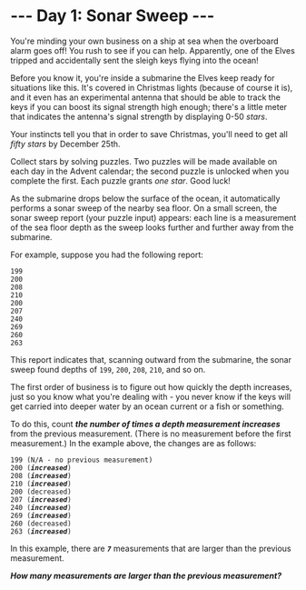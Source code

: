 # --- Day 1: Sonar Sweep ---

You're minding your own business on a ship at sea when the overboard alarm goes off! You rush to see if you can help. Apparently, one of the Elves tripped and accidentally sent the sleigh keys flying into the ocean!


Before you know it, you're inside a submarine the Elves keep ready for situations like this. It's covered in Christmas lights (because of course it is), and it even has an experimental antenna that should be able to track the keys if you can boost its signal strength high enough; there's a little meter that indicates the antenna's signal strength by displaying 0-50 <em class="star">stars</em>.


Your instincts tell you that in order to save Christmas, you'll need to get all <em class="star">fifty stars</em> by December 25th.


Collect stars by solving puzzles.  Two puzzles will be made available on each day in the Advent calendar; the second puzzle is unlocked when you complete the first.  Each puzzle grants <em class="star">one star</em>. Good luck!


As the submarine drops below the surface of the ocean, it automatically performs a sonar sweep of the nearby sea floor. On a small screen, the sonar sweep report (your puzzle input) appears: each line is a measurement of the sea floor depth as the sweep looks further and further away from the submarine.


For example, suppose you had the following report:


<pre><code>199
200
208
210
200
207
240
269
260
263
</code></pre>
This report indicates that, scanning outward from the submarine, the sonar sweep found depths of <code>199</code>, <code>200</code>, <code>208</code>, <code>210</code>, and so on.


The first order of business is to figure out how quickly the depth increases, just so you know what you're dealing with - you never know if the keys will get <span title="Does this premise seem fishy to you?">carried into deeper water</span> by an ocean current or a fish or something.


To do this, count <em><b>the number of times a depth measurement increases</b></em> from the previous measurement. (There is no measurement before the first measurement.) In the example above, the changes are as follows:


<pre><code>199 (N/A - no previous measurement)
200 (<em><b>increased</b></em>)
208 (<em><b>increased</b></em>)
210 (<em><b>increased</b></em>)
200 (decreased)
207 (<em><b>increased</b></em>)
240 (<em><b>increased</b></em>)
269 (<em><b>increased</b></em>)
260 (decreased)
263 (<em><b>increased</b></em>)
</code></pre>
In this example, there are <em><b><code>7</code></b></em> measurements that are larger than the previous measurement.


<em><b>How many measurements are larger than the previous measurement?</b></em>


